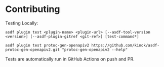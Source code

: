 # Contributing

Testing Locally:

```shell
asdf plugin test <plugin-name> <plugin-url> [--asdf-tool-version <version>] [--asdf-plugin-gitref <git-ref>] [test-command*]

asdf plugin test protoc-gen-openapiv2 https://github.com/kinok/asdf-protoc-gen-openapiv2.git "protoc-gen-openapiv2 --help"
```

Tests are automatically run in GitHub Actions on push and PR.

